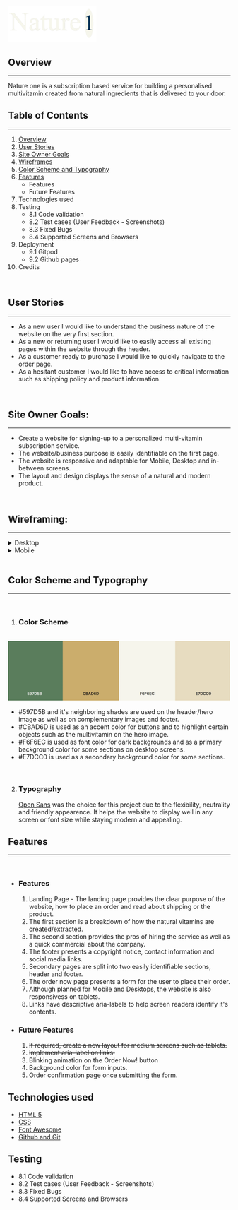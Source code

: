 
<img src="assets/images/logo.png"
     alt="Nature 1 - Project Logo"
     width="200px" />
 
 ## Overview
 ___
 Nature one is a subscription based service for building a personalised multivitamin created from natural ingredients that is delivered to your door.

## Table of Contents
___
 1. [Overview](https://github.com/luciotorelli/nature-one#overview)
 2. [User Stories](https://github.com/luciotorelli/nature-one#user-stories)
 3. [Site Owner Goals](https://github.com/luciotorelli/nature-one#site-owner-goals)
 4. [Wireframes](https://github.com/luciotorelli/nature-one#wireframes)
 5. [Color Scheme and Typography](https://github.com/luciotorelli/nature-one#color-scheme-and-typography)
 6. [Features](https://github.com/luciotorelli/nature-one#features)
    * Features
    * Future Features
 7. Technologies used
 8. Testing
    * 8.1 Code validation
    * 8.2 Test cases (User Feedback - Screenshots)
    * 8.3 Fixed Bugs
    * 8.4 Supported Screens and Browsers
 9. Deployment
    * 9.1 Gitpod
    * 9.2 Github pages
 10.  Credits

<br>

 ## User Stories
 ___

 * As a new user I would like to understand the business nature of the website on the very first section.
 * As a new or returning user I would like to easily access all existing pages within the website through the header.
 * As a customer ready to purchase I would like to quickly navigate to the order page.
 * As a hesitant customer I would like to have access to critical information such as shipping policy and product information.  

<br>

 ## Site Owner Goals: 
  ___

 * Create a website for signing-up to a personalized multi-vitamin subscription service.
 * The website/business purpose is easily identifiable on the first page. 
 * The website is responsive and adaptable for Mobile, Desktop and in-between screens. 
 * The layout and design displays the sense of a natural and modern product. 

<br>

 ## Wireframing: 
  ___


<details>
   <summary>Desktop</summary>
   
   *  <details>
         <summary>Home</summary>
            <img src="wireframing/desktop-home.png" alt="Wireframing for desktop home page" width="800px" />
      </details>

   *  <details>
         <summary>Order Now</summary>
            <img src="wireframing/desktop-ordernow.png" alt="Wireframing for desktop order now page" width="800px" />
      </details>

   *  <details>
         <summary>Shipping</summary>
            <img src="wireframing/desktop-shipping.png" alt="Wireframing for desktop shipping page" width="800px" />
      </details>
 
</details>

<details>
   <summary>Mobile</summary>
      
   *  <details>
         <summary>Home</summary>
            <img src="wireframing/mobile-home.png" alt="Wireframing for mobile home page" width="800px" />
      </details>

   *  <details>
         <summary>Order Now</summary>
            <img src="wireframing/mobile-ordernow.png" alt="Wireframing for mobile order now page" width="800px" />
      </details>

   *  <details>
         <summary>Shipping</summary>
            <img src="wireframing/mobile-shipping.png" alt="Wireframing for mobile shipping page" width="800px" />
      </details>
</details>

<br>

## Color Scheme and Typography
  ___
<br>

1. ### Color Scheme
<br>
<img src="color-scheme/color-scheme.webp" alt="Color scheme" width="800px" />


* #597D5B and it's neighboring shades are used on the header/hero image as well as on complementary images and footer. 
* #CBAD6D is used as an accent color for buttons and to highlight certain objects such as the multivitamin on the hero image.
* #F6F6EC is used as font color for dark backgrounds and as a primary background color for some sections on desktop screens. 
* #E7DCC0 is used as a secondary background color for some sections.


<br>

2. ### Typography

   [Open Sans](https://fonts.google.com/specimen/Open+Sans) was the choice for this project due to the flexibility, neutrality and friendly appearence. It helps the website to display well in any screen or font size while staying modern and appealing.  

## Features
  ___
<br>

* ### Features
   1. Landing Page - The landing page provides the clear purpose of the website, how to place an order and read about shipping or the product. 
   2. The first section is a breakdown of how the natural vitamins are created/extracted. 
   3. The second section provides the pros of hiring the service as well as a quick commercial about the company.
   4. The footer presents a copyright notice, contact information and social media links. 
   5. Secondary pages are split into two easily identifiable sections, header and footer. 
   6. The order now page presents a form for the user to place their order. 
   7. Although planned for Mobile and Desktops, the website is also responsivess on tablets.
   8. Links have descriptive aria-labels to help screen readers identify it's contents.

* ### Future Features
   1. ~~If required, create a new layout for medium screens such as tablets.~~ 
   2. ~~Implement aria-label on links.~~
   3. Blinking animation on the Order Now! button
   4. Background color for form inputs.
   5. Order confirmation page once submitting the form.


## Technologies used


* [HTML 5](https://en.wikipedia.org/wiki/HTML5)
* [CSS](https://www.w3schools.com/css/)
* [Font Awesome](https://fontawesome.com/)
* [Github and Git](https://docs.github.com/en/get-started/using-git/about-git)


## Testing

* 8.1 Code validation
* 8.2 Test cases (User Feedback - Screenshots)
* 8.3 Fixed Bugs
* 8.4 Supported Screens and Browsers